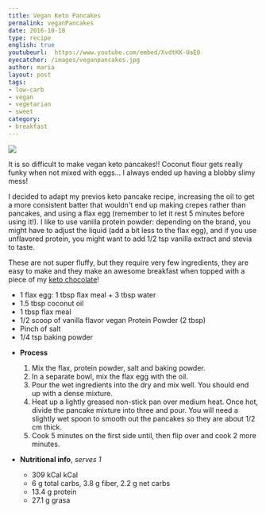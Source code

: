 ```yaml
---
title: Vegan Keto Pancakes
permalink: veganPancakes
date: 2016-10-18
type: recipe
english: true
youtubeurl:  https://www.youtube.com/embed/XvdtKK-UaE0
eyecatcher: /images/veganpancakes.jpg
author: maria
layout: post
tags:
- low-carb
- vegan
- vegetarian
- sweet
category:
- breakfast
---
```


<img src="https://farm1.staticflickr.com/675/30859299594_d749cc678b_o_d.jpg" />

It is so difficult to make vegan keto pancakes!! Coconut flour gets really funky when not mixed with eggs... I always ended up having a blobby slimy mess! 

I decided to adapt my previos keto pancake recipe, increasing the oil to get a more consistent batter that wouldn't end up making crepes rather than pancakes, and using a flax egg (remember to let it rest 5 minutes before using it!). I like to use vanilla protein powder: depending on the brand, you might have to adjust the liquid (add a bit less to the flax egg), and if you use unflavored protein, you might want to add 1/2 tsp vanilla extract and stevia to taste.

These are not super fluffy, but they require very few ingredients, they are easy to make and they make an awesome breakfast when topped with a piece of my [keto chocolate](http://maria.recipes/ketoChocolate)!

<ul>
  <li>1 flax egg: 1 tbsp flax meal + 3 tbsp water</li>
  <li>1.5 tbsp coconut oil</li>
  <li>1 tbsp flax meal</li>
  <li>1/2 scoop of vanilla flavor vegan Protein Powder (2 tbsp)</li>
  <li>Pinch of salt</li>
  <li>1/4 tsp baking powder</li>
</ul>

* **Process**
  1. Mix the flax, protein powder, salt and baking powder. 
  2. In a separate bowl, mix the flax egg with the oil.
  3. Pour the wet ingredients into the dry and mix well. You should end up with a dense mixture.
  4. Heat up a lightly greased non-stick pan over medium heat. Once hot, divide the pancake mixture into three and pour. You will need a slightly wet spoon to smooth out the pancakes so they are about 1/2 cm thick.
  5. Cook 5 minutes on the first side until, then flip over and cook 2 more minutes.

* **Nutritional info**, _serves 1_
  * 309 kCal kCal
  * 6 g total carbs, 3.8 g fiber, 2.2 g net carbs
  * 13.4 g protein
  * 27.1 g grasa
